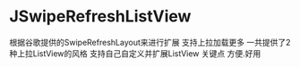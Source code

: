 # JSwipeRefreshListView
根据谷歌提供的SwipeRefreshLayout来进行扩展
支持上拉加载更多 一共提供了2种上拉ListView的风格 支持自己自定义并扩展ListView 关键点 方便.好用
